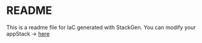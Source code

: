 # README
This is a readme file for IaC generated with StackGen.
You can modify your appStack -> [here](http://main.dev.stackgen.com/appstacks/47cbaa45-a2b4-4942-808a-2746f6782a5f)
